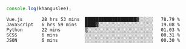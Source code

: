 ```js
console.log(khanguslee);
```

<!--START_SECTION:waka-->
```text
Vue.js       28 hrs 53 mins  ███████████████████▓░░░░░   78.79 % 
JavaScript   6 hrs 59 mins   ████▓░░░░░░░░░░░░░░░░░░░░   19.08 % 
Python       22 mins         ▒░░░░░░░░░░░░░░░░░░░░░░░░   01.03 % 
SCSS         6 mins          ░░░░░░░░░░░░░░░░░░░░░░░░░   00.31 % 
JSON         6 mins          ░░░░░░░░░░░░░░░░░░░░░░░░░   00.30 % 
```
<!--END_SECTION:waka-->

<!--
**khanguslee/khanguslee** is a ✨ _special_ ✨ repository because its `README.md` (this file) appears on your GitHub profile.

Here are some ideas to get you started:

- 🔭 I’m currently working on ...
- 🌱 I’m currently learning ...
- 👯 I’m looking to collaborate on ...
- 🤔 I’m looking for help with ...
- 💬 Ask me about ...
- 📫 How to reach me: ...
- 😄 Pronouns: ...
- ⚡ Fun fact: ...
-->
